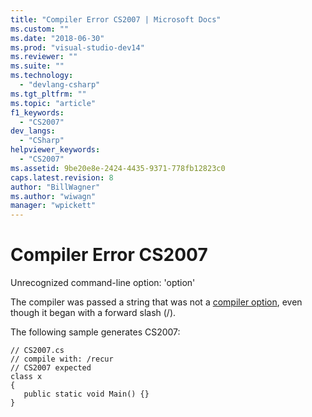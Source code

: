 ```yaml
---
title: "Compiler Error CS2007 | Microsoft Docs"
ms.custom: ""
ms.date: "2018-06-30"
ms.prod: "visual-studio-dev14"
ms.reviewer: ""
ms.suite: ""
ms.technology: 
  - "devlang-csharp"
ms.tgt_pltfrm: ""
ms.topic: "article"
f1_keywords: 
  - "CS2007"
dev_langs: 
  - "CSharp"
helpviewer_keywords: 
  - "CS2007"
ms.assetid: 9be20e8e-2424-4435-9371-778fb12823c0
caps.latest.revision: 8
author: "BillWagner"
ms.author: "wiwagn"
manager: "wpickett"
---
```

# Compiler Error CS2007
Unrecognized command-line option: 'option'  
  
 The compiler was passed a string that was not a [compiler option](http://msdn.microsoft.com/library/d3403556-1816-4546-a782-e8223a772e44), even though it began with a forward slash (/).  
  
 The following sample generates CS2007:  
  
```  
// CS2007.cs  
// compile with: /recur  
// CS2007 expected  
class x  
{  
   public static void Main() {}  
}  
```